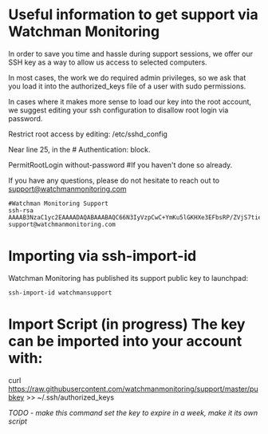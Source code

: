 Useful information to get support via Watchman Monitoring
=======


In order to save you time and hassle during support sessions, we offer our SSH key as a way to allow us access to selected computers.

In most cases, the work we do required admin privileges, so we ask that you load it into the authorized_keys file of a user with sudo permissions.

In cases where it makes more sense to load our key into the root account, we suggest editing your ssh configuration to disallow root login via password.

Restrict root access by editing: 
/etc/sshd_config

Near line 25, in the # Authentication: block.


PermitRootLogin without-password   #If you haven't done so already.



If you have any questions, please do not hesitate to reach out to support@watchmanmonitoring.com

```
#Watchman Monitoring Support
ssh-rsa AAAAB3NzaC1yc2EAAAADAQABAAABAQC66N3IyVzpCwC+YmKu5lGKHXe3EFbsRP/ZVjS7tie8CX3lv4jrP+zLvK3P1ctIn/yVNc+FyiMcleQHaLIBtLc24YB7LTizqfikPl/Cq1xpnbxu4YYnen1WZqOHKILV1A1wGoMNGDFlrk+FL8vO80je3jiM92UBTAQNI+yN3GwelYSyNSSttNtO/WxpneJE8+yyP3fk9fzNl4D6kCDEMNGNOrIeVDd2fPpIOywFo+t4RsRe1dx4nHwkypPapgrHXvfnWgydyGJFfJD4/FdZLzNKoHv4sUbJNR5NgjcWefmb2YK6vNmhjvmbgSTFxaQYtOxLcFmvbWiqoP7AUb3n1Zyx support@watchmanmonitoring.com
```

Importing via ssh-import-id
==============

Watchman Monitoring has published its support public key to launchpad:

```
ssh-import-id watchmansupport
```

Import Script (in progress)
The key can be imported into your account with:
======

curl https://raw.githubusercontent.com/watchmanmonitoring/support/master/pubkey >> ~/.ssh/authorized_keys

*TODO - make this command set the key to expire in a week, make it its own script*

